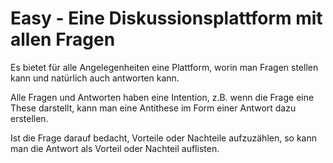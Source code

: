 # Easy - Eine Diskussionsplattform mit allen Fragen

Es bietet für alle Angelegenheiten eine Plattform, worin man Fragen stellen kann
und natürlich auch antworten kann.

Alle Fragen und Antworten haben eine Intention, z.B. wenn die Frage eine These darstellt,
kann man eine Antithese im Form einer Antwort dazu erstellen.

Ist die Frage darauf bedacht, Vorteile oder Nachteile aufzuzählen, so kann man
die Antwort als Vorteil oder Nachteil auflisten.


